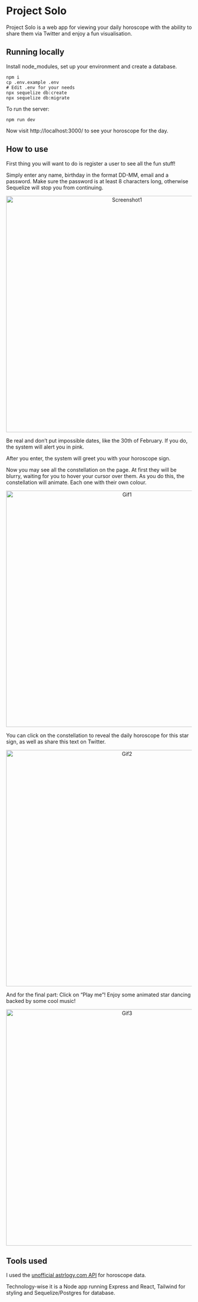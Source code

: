 # Project Solo

Project Solo is a web app for viewing your daily horoscope with the ability to share them via Twitter and enjoy a fun visualisation.

## Running locally

Install node_modules, set up your environment and create a database.

```
npm i
cp .env.example .env
# Edit .env for your needs
npx sequelize db:create
npx sequelize db:migrate
```

To run the server:

```
npm run dev
```

Now visit http://localhost:3000/ to see your horoscope for the day.

## How to use

First thing you will want to do is register a user to see all the fun stuff!

Simply enter any name, birthday in the format DD-MM, email and a password. Make sure the password is at least 8 characters long, otherwise Sequelize will stop you from continuing.

<p align="center">
<img width="640" alt="Screenshot1" src="https://user-images.githubusercontent.com/104982744/216817537-6d9c0fb6-cd84-4255-91e0-4292924f3ac1.png">
</p>

Be real and don’t put impossible dates, like the 30th of February. If you do, the system will alert you in pink.

After you enter, the system will greet you with your horoscope sign.

Now you may see all the constellation on the page. At first they will be blurry, waiting for you to hover your cursor over them. As you do this, the constellation will animate. Each one with their own colour.

<p align="center">
  <img width="640" alt="Gif1" src="https://user-images.githubusercontent.com/104982744/216818323-a71c97ae-8f11-4386-b81b-282fc597f942.gif">
</p>

You can click on the constellation to reveal the daily horoscope for this star sign, as well as share this text on Twitter.

<p align="center">
  <img width="640" alt="Gif2" src="https://user-images.githubusercontent.com/104982744/216819435-885f0812-e494-4d9d-98c6-03cb77a7dfd0.gif">
</p>

And for the final part: Click on “Play me”! Enjoy some animated star dancing backed by some cool music!

<p align="center">
  <img width="640" alt="Gif3" src="https://user-images.githubusercontent.com/104982744/216819436-bf4a7701-802a-439a-93fd-f9832502f16f.gif">
</p>

## Tools used

I used the [unofficial astrlogy.com API](https://ohmanda.com/api/horoscope/) for horoscope data. 

Technology-wise it is a Node app running Express and React, Tailwind for styling and Sequelize/Postgres for database.
